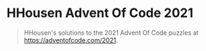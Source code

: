 # HHousen Advent Of Code 2021

> HHousen's solutions to the 2021 Advent Of Code puzzles at <https://adventofcode.com/2021>.
